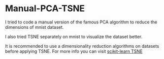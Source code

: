 # Manual-PCA-TSNE
I tried to code a manual version of the famous PCA algorithm to reduce the dimensions of mnist dataset.

I also tried TSNE separately on mnist to visualize the dataset better.

It is recommended to use a dimensionality reduction algorithms on datasets before applying TSNE.
For more info you can visit [scikit-learn TSNE](https://scikit-learn.org/stable/modules/generated/sklearn.manifold.TSNE.html) 
